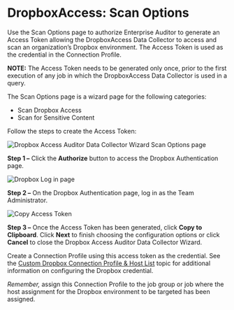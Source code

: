 # DropboxAccess: Scan Options

Use the Scan Options page to authorize Enterprise Auditor to generate an Access Token allowing the
DropboxAccess Data Collector to access and scan an organization’s Dropbox environment. The Access
Token is used as the credential in the Connection Profile.

**NOTE:** The Access Token needs to be generated only once, prior to the first execution of any job
in which the DropboxAccess Data Collector is used in a query.

The Scan Options page is a wizard page for the following categories:

- Scan Dropbox Access
- Scan for Sensitive Content

Follow the steps to create the Access Token:

![Dropbox Access Auditor Data Collector Wizard Scan Options page](/img/product_docs/accessanalyzer/11.6/accessanalyzer/admin/datacollector/dropboxaccess/scanoptions.webp)

**Step 1 –** Click the **Authorize** button to access the Dropbox Authentication page.

![Dropbox Log in page](/img/product_docs/accessanalyzer/11.6/accessanalyzer/admin/datacollector/dropboxaccess/scanoptionsdropboxlogin.webp)

**Step 2 –** On the Dropbox Authentication page, log in as the Team Administrator.

![Copy Access Token](/img/product_docs/accessanalyzer/11.6/accessanalyzer/admin/datacollector/dropboxaccess/scanoptionsaccesstoken.webp)

**Step 3 –** Once the Access Token has been generated, click **Copy to Clipboard**. Click **Next**
to finish choosing the configuration options or click **Cancel** to close the Dropbox Access Auditor
Data Collector Wizard.

Create a Connection Profile using this access token as the credential. See the
[Custom Dropbox Connection Profile & Host List](/docs/accessanalyzer/11.6/admin/datacollector/dropboxaccess/configurejob.md)
topic for additional information on configuring the Dropbox credential.

_Remember,_ assign this Connection Profile to the job group or job where the host assignment for the
Dropbox environment to be targeted has been assigned.
